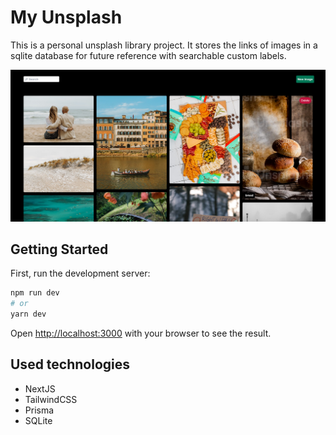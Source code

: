 # My Unsplash

This is a personal unsplash library project. It stores the links of images in a sqlite database for future reference with searchable custom labels.

![Screenshot](https://raw.githubusercontent.com/msyavuz/my-unsplash/main/assets/Screenshot.webp)

## Getting Started

First, run the development server:

```bash
npm run dev
# or
yarn dev
```

Open [http://localhost:3000](http://localhost:3000) with your browser to see the result.

## Used technologies

-   NextJS
-   TailwindCSS
-   Prisma
-   SQLite
